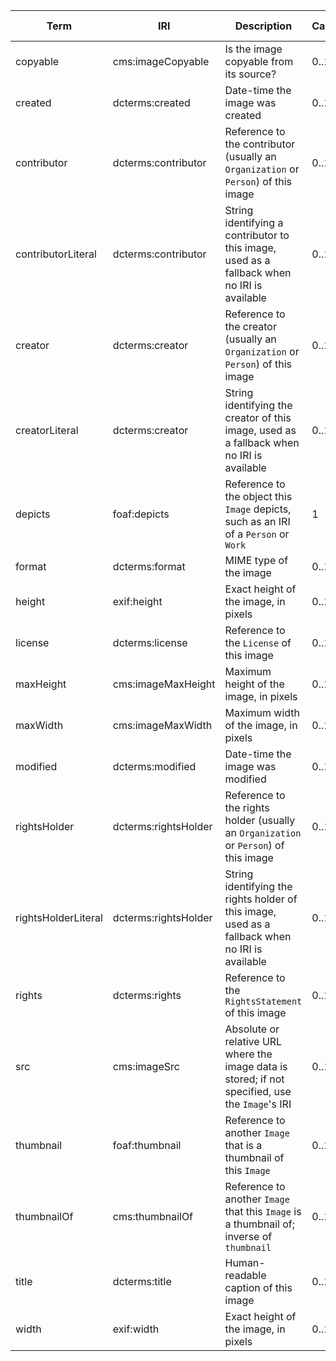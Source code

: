 | Term                 | IRI                  | Description                                                                                      | Cardinality | Value type | Example values                     |
|----------------------|----------------------|--------------------------------------------------------------------------------------------------|-------------|------------|------------------------------------|
| copyable             | cms:imageCopyable    | Is the image copyable from its source?                                                           | 0..1        | boolean    | true                               |
| created              | dcterms:created      | Date-time the image was created                                                                  | 0..1        | dateTime   | 2023-03-08T18:23:16+00:00          |
| contributor          | dcterms:contributor  | Reference to the contributor (usually an `Organization` or `Person`) of this image               | 0..1        | IRI        | http://example.com/Person          |
| contributorLiteral   | dcterms:contributor  | String identifying a contributor to this image, used as a fallback when no IRI is available      | 0..1        | string     | "Wikipedia user Bob"               |
| creator              | dcterms:creator      | Reference to the creator (usually an `Organization` or `Person`) of this image                   | 0..1        | IRI        | http://example.com/Person          |
| creatorLiteral       | dcterms:creator      | String identifying the creator of this image, used as a fallback when no IRI is available        | 0..1        | string     | "Wikipedia user Bob"               |
| depicts              | foaf:depicts         | Reference to the object this `Image` depicts, such as an IRI of a  `Person` or `Work`            | 1           | IRI        | http://example.com/Work            |
| format               | dcterms:format       | MIME type of the image                                                                           | 0..1        | string     | image/jpeg                         |
| height               | exif:height          | Exact height of the image, in pixels                                                             | 0..1        | integer    | 200                                |
| license              | dcterms:license      | Reference to the `License` of this image                                                         | 0..1        | IRI        | http://example.com/License         |
| maxHeight            | cms:imageMaxHeight   | Maximum height of the image, in pixels                                                           | 0..1        | integer    | 200                                |
| maxWidth             | cms:imageMaxWidth    | Maximum width of the image, in pixels                                                            | 0..1        | integer    | 200                                |
| modified             | dcterms:modified     | Date-time the image was modified                                                                 | 0..1        | dateTime   | 2023-03-08T18:23:16+00:00          |
| rightsHolder         | dcterms:rightsHolder | Reference to the rights holder (usually an `Organization` or `Person`) of this image             | 0..1        | IRI        | http://example.com/Person          |
| rightsHolderLiteral  | dcterms:rightsHolder | String identifying the rights holder of this image, used as a fallback when no IRI is available  | 0..1        | string     | "Wikipedia user Bob"               |
| rights               | dcterms:rights       | Reference to the `RightsStatement` of this image                                                 | 0..1        | IRI        | http://example.com/RightsStatement |
| src                  | cms:imageSrc         | Absolute or relative URL where the image data is stored; if not specified, use the `Image`'s IRI | 0..1        | string     | http://example.com/image.jpg       |
| thumbnail            | foaf:thumbnail       | Reference to another `Image` that is a thumbnail of this `Image`                                 | 0..1        | IRI        | http://example.com/OtherImage      |
| thumbnailOf          | cms:thumbnailOf      | Reference to another `Image` that this `Image` is a thumbnail of; inverse of `thumbnail`         | 0..1        | IRI        | http://example.com/OtherImage      |
| title                | dcterms:title        | Human-readable caption of this image                                                             | 0..1        | string     | My image                           |
| width                | exif:width           | Exact height of the image, in pixels                                                             | 0..1        | integer    | 200                                |
